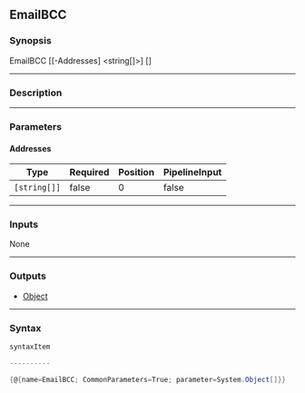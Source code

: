 EmailBCC
--------

### Synopsis

EmailBCC [[-Addresses] <string[]>] [<CommonParameters>]

---

### Description

---

### Parameters
#### **Addresses**

|Type        |Required|Position|PipelineInput|
|------------|--------|--------|-------------|
|`[string[]]`|false   |0       |false        |

---

### Inputs
None

---

### Outputs
* [Object](https://learn.microsoft.com/en-us/dotnet/api/System.Object)

---

### Syntax
```PowerShell
syntaxItem
```
```PowerShell
----------
```
```PowerShell
{@{name=EmailBCC; CommonParameters=True; parameter=System.Object[]}}
```
